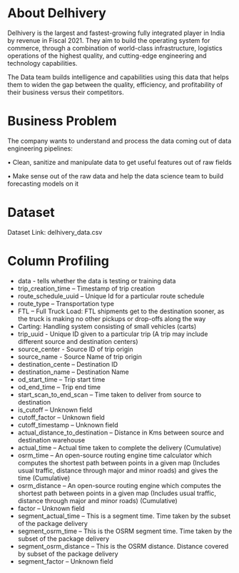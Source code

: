 # About Delhivery

Delhivery is the largest and fastest-growing fully integrated player in India by revenue in Fiscal 2021. They aim to build the operating system for commerce, through a combination of world-class infrastructure, logistics operations of the highest quality, and cutting-edge engineering and technology capabilities.

The Data team builds intelligence and capabilities using this data that helps them to widen the gap between the quality, efficiency, and profitability of their business versus their competitors.



# Business Problem

The company wants to understand and process the data coming out of data engineering pipelines:

• Clean, sanitize and manipulate data to get useful features out of raw fields

• Make sense out of the raw data and help the data science team to build forecasting models on it


# Dataset
Dataset Link: delhivery_data.csv

# Column Profiling
- data - tells whether the data is testing or training data
- trip_creation_time – Timestamp of trip creation
- route_schedule_uuid – Unique Id for a particular route schedule
- route_type – Transportation type
- FTL – Full Truck Load: FTL shipments get to the destination sooner, as the truck is making no other pickups or drop-offs along the way
- Carting: Handling system consisting of small vehicles (carts)
- trip_uuid - Unique ID given to a particular trip (A trip may include different source and destination centers)
- source_center - Source ID of trip origin
- source_name - Source Name of trip origin
- destination_cente – Destination ID
- destination_name – Destination Name
- od_start_time – Trip start time
- od_end_time – Trip end time
- start_scan_to_end_scan – Time taken to deliver from source to destination
- is_cutoff – Unknown field
- cutoff_factor – Unknown field
- cutoff_timestamp – Unknown field
- actual_distance_to_destination – Distance in Kms between source and destination warehouse
- actual_time – Actual time taken to complete the delivery (Cumulative)
- osrm_time – An open-source routing engine time calculator which computes the shortest path between points in a given map (Includes usual traffic, distance through major and minor roads) and gives the time (Cumulative)
- osrm_distance – An open-source routing engine which computes the shortest path between points in a given map (Includes usual traffic, distance through major and minor roads) (Cumulative)
- factor – Unknown field
- segment_actual_time – This is a segment time. Time taken by the subset of the package delivery
- segment_osrm_time – This is the OSRM segment time. Time taken by the subset of the package delivery
- segment_osrm_distance – This is the OSRM distance. Distance covered by subset of the package delivery
- segment_factor – Unknown field
